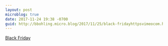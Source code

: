 ```yaml
---
layout: post
microblog: true
date: 2017-11-24 19:38 -0700
guid: http://bbohling.micro.blog/2017/11/25/black-fridayhttpsvimeocom.html
---
```

[Black Friday](https://vimeo.com/244408548)
